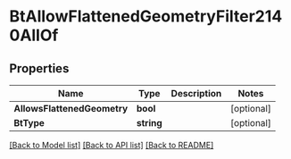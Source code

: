 # BtAllowFlattenedGeometryFilter2140AllOf

## Properties

Name | Type | Description | Notes
------------ | ------------- | ------------- | -------------
**AllowsFlattenedGeometry** | **bool** |  | [optional] 
**BtType** | **string** |  | [optional] 

[[Back to Model list]](../README.md#documentation-for-models) [[Back to API list]](../README.md#documentation-for-api-endpoints) [[Back to README]](../README.md)


